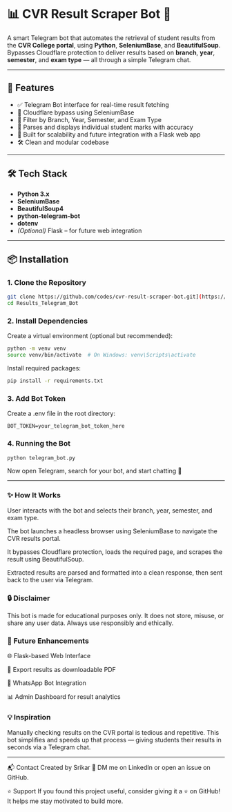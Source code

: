 # 📊 CVR Result Scraper Bot 🤖

A smart Telegram bot that automates the retrieval of student results from the **CVR College portal**, using **Python**, **SeleniumBase**, and **BeautifulSoup**.  
Bypasses Cloudflare protection to deliver results based on **branch**, **year**, **semester**, and **exam type** — all through a simple Telegram chat.

---

## 🚀 Features

- ✅ Telegram Bot interface for real-time result fetching
- 🔐 Cloudflare bypass using SeleniumBase
- 🎯 Filter by Branch, Year, Semester, and Exam Type
- 📄 Parses and displays individual student marks with accuracy
- 🔧 Built for scalability and future integration with a Flask web app
- 🛠️ Clean and modular codebase

---

## 🛠️ Tech Stack

- **Python 3.x**
- **SeleniumBase**
- **BeautifulSoup4**
- **python-telegram-bot**
- **dotenv**
- *(Optional)* Flask – for future web integration

---

## 📦 Installation

### 1. Clone the Repository

```bash
git clone https://github.com/codes/cvr-result-scraper-bot.git](https://github.com/code-srikar/Results_Telegram_Bot
cd Results_Telegram_Bot
```

### 2. Install Dependencies
Create a virtual environment (optional but recommended):

```bash
python -m venv venv
source venv/bin/activate  # On Windows: venv\Scripts\activate
```
Install required packages:

```bash
pip install -r requirements.txt
```

### 3. Add Bot Token
Create a .env file in the root directory:

```env
BOT_TOKEN=your_telegram_bot_token_here
```

### 4. Running the Bot
```bash
python telegram_bot.py
```
Now open Telegram, search for your bot, and start chatting 🎉

---

### ✨ How It Works
User interacts with the bot and selects their branch, year, semester, and exam type.

The bot launches a headless browser using SeleniumBase to navigate the CVR results portal.

It bypasses Cloudflare protection, loads the required page, and scrapes the result using BeautifulSoup.

Extracted results are parsed and formatted into a clean response, then sent back to the user via Telegram.

### 🔒 Disclaimer
This bot is made for educational purposes only.
It does not store, misuse, or share any user data.
Always use responsibly and ethically.

### 🚧 Future Enhancements
🌐 Flask-based Web Interface

📁 Export results as downloadable PDF

💬 WhatsApp Bot Integration

📊 Admin Dashboard for result analytics

### 💡 Inspiration
Manually checking results on the CVR portal is tedious and repetitive. This bot simplifies and speeds up that process — giving students their results in seconds via a Telegram chat.

---

📬 Contact
Created by Srikar
💬 DM me on LinkedIn or open an issue on GitHub.

⭐️ Support
If you found this project useful, consider giving it a ⭐️ on GitHub! It helps me stay motivated to build more.
